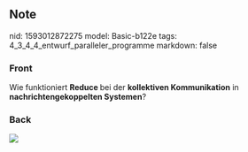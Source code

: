 ## Note
nid: 1593012872275
model: Basic-b122e
tags: 4_3_4_4_entwurf_paralleler_programme
markdown: false

### Front
Wie funktioniert <b>Reduce </b>bei der <b>kollektiven Kommunikation</b> in <b>nachrichtengekoppelten Systemen</b>?

### Back
<img src="paste-c83fa6d81a4a87ca74fad43070ac601478879fac.jpg">
